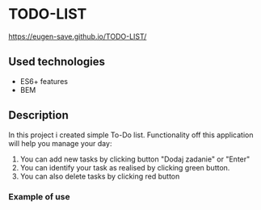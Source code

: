 # TODO-LIST
https://eugen-save.github.io/TODO-LIST/
## Used technologies
- ES6+ features
- BEM
## Description
In this project i created simple To-Do list. Functionality off this application will help you manage your day:
1. You can add new tasks by clicking button "Dodaj zadanie" or "Enter"
2. You can identify your task as realised by clicking green button.
3. You can also delete tasks by clicking red button

### Example of use
